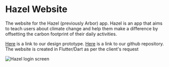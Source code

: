 # Hazel Website
The website for the Hazel (previously Arbor) app. Hazel is an app that aims to teach users about climate change and help them make a difference by offsetting the carbon footprint of their daily activities. 

[Here](https://www.figma.com/proto/cl4hk8Ucg22Zz8h6nvKMxp/REVISION?node-id=206%3A380&scali%5B%E2%80%A6%5Did=0%3A1&starting-point-node-id=206%3A380&show-proto-sidebar=1&scaling=scale-down) is a link to our design prototype. 
[Here](https://github.com/ntjim/1330-HazelSite) is a link to our github repository. The website is created in Flutter/Dart as per the client's request

![Hazel login screen](Hazel-login.PNG)
